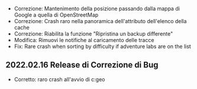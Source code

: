 - Correzione: Mantenimento della posizione passando dalla mappa di Google a quella di OpenStreetMap
- Correzione: Crash raro nella panoramica dell'attributo dell'elenco della cache
- Correzione: Riabilita la funzione "Ripristina un backup differente"
- Modifica: Rimuovi le notifiche al caricamento delle tracce
- Fix: Rare crash when sorting by difficulty if adventure labs are on the list

## 2022.02.16 Release di Correzione di Bug

- Corretto: raro crash all'avvio di c:geo
